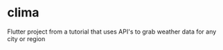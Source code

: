 # clima

Flutter project from a tutorial that uses API's to grab weather data for any city or region
